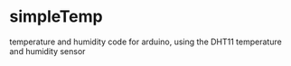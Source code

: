 # simpleTemp
temperature and humidity code for arduino, using the DHT11 temperature and humidity sensor
